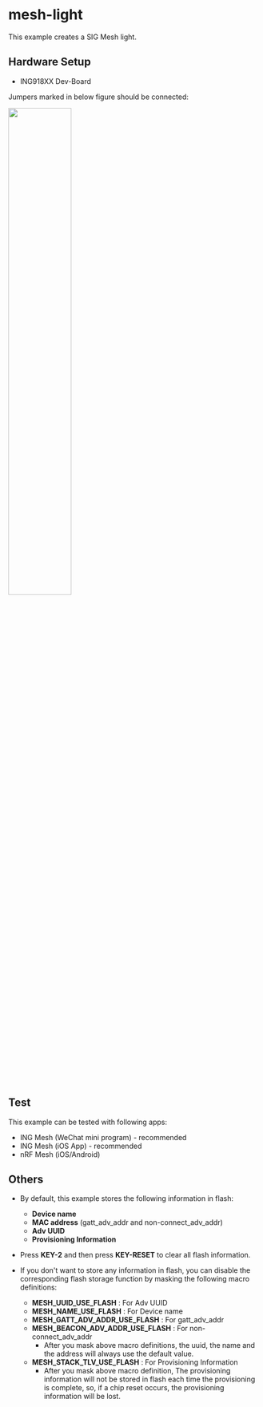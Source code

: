 # mesh-light

This example creates a SIG Mesh light.

## Hardware Setup

* ING918XX Dev-Board

Jumpers marked in below figure should be connected:

<img src="../../llsync_light/doc/img/hardware.png" width="50%" />

## Test

This example can be tested with following apps:

* ING Mesh (WeChat mini program) - recommended
* ING Mesh (iOS App) - recommended
* nRF Mesh (iOS/Android)

## Others

* By default, this example stores the following information in flash:
  * __Device name__
  * __MAC address__ (gatt_adv_addr and non-connect_adv_addr)
  * __Adv UUID__
  * __Provisioning Information__
* Press __KEY-2__ and then press __KEY-RESET__ to clear all flash information. 

* If you don't want to store any information in flash, you can disable the corresponding flash storage function by masking the following macro definitions: 
  * __MESH_UUID_USE_FLASH__ : For Adv UUID
  * __MESH_NAME_USE_FLASH__ : For Device name
  * __MESH_GATT_ADV_ADDR_USE_FLASH__ : For gatt_adv_addr
  * __MESH_BEACON_ADV_ADDR_USE_FLASH__ : For non-connect_adv_addr
    * After you mask above macro definitions, the uuid, the name and the address will always use the default value. 
  * __MESH_STACK_TLV_USE_FLASH__ : For Provisioning Information
    * After you mask above macro definition, The provisioning information will not be stored in flash each time the provisioning is complete, so, if a chip reset occurs, the provisioning information will be lost. 
